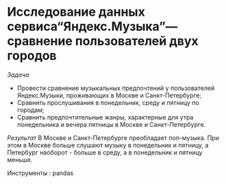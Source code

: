 # **Исследование данных сервиса“Яндекс.Музыка”—сравнение пользователей двух городов**
*Задача*

- Провести сравнение музыкальных предпочтений у пользователей Яндекс.Музыки, проживающих в Москве и Санкт-Петербурге;
- Сравнить прослушивания в понедельник, среду и пятницу по городам;
- Сравнить предпочтительные жанры, характерные для утра понедельника и вечера пятницы в Москве и Санкт-Петербурге.

*Результат*
В Москве и Санкт-Петербурге преобладает поп-музыка. При этом в Москве больше слушают музыку в понедельник и пятницу, а Петербург наоборот - больше в среду, а в понедельник и пятницу меньше.

Инструменты :
pandas
